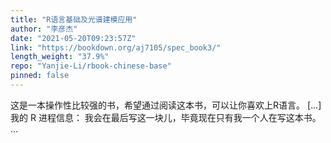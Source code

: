 ```yaml
---
title: "R语言基础及光谱建模应用"
author: "李彦杰"
date: "2021-05-20T09:23:57Z"
link: "https://bookdown.org/aj7105/spec_book3/"
length_weight: "37.9%"
repo: "Yanjie-Li/rbook-chinese-base"
pinned: false
---
```


这是一本操作性比较强的书，希望通过阅读这本书，可以让你喜欢上R语言。 [...] 我的 R 进程信息： 我会在最后写这一块儿，毕竟现在只有我一个人在写这本书。 ...
